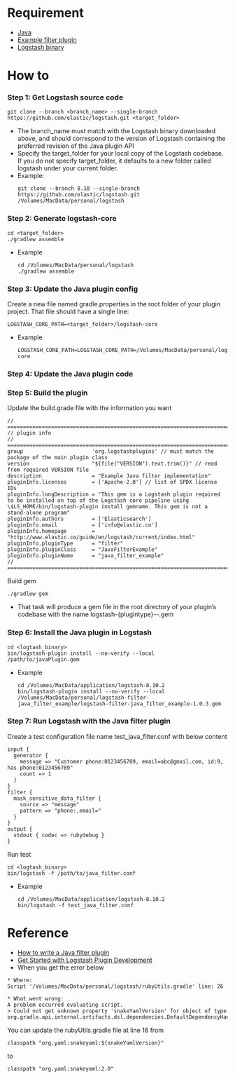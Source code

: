 # Requirement

- [Java](https://www.elastic.co/guide/en/logstash/current/getting-started-with-logstash.html)
- [Example filter plugin](https://github.com/logstash-plugins/logstash-filter-java_filter_example)
- [Logstash binary](https://www.elastic.co/downloads/logstash)

# How to

### Step 1: Get Logstash source code
```shell
git clone --branch <branch_name> --single-branch https://github.com/elastic/logstash.git <target_folder>
```
- The branch_name must match with the Logstash binary downloaded above, and should correspond to the version of 
Logstash containing the preferred revision of the Java plugin API
- Specify the target_folder for your local copy of the Logstash codebase. If you do not specify target_folder, 
it defaults to a new folder called logstash under your current folder.
- Example:
    ```shell
    git clone --branch 8.10 --single-branch https://github.com/elastic/logstash.git /Volumes/MacData/personal/logstash
    ```

### Step 2: Generate logstash-core
```shell
cd <target_folder>
./gradlew assemble
```
- Example
    ```shell
    cd /Volumes/MacData/personal/logstash
    ./gradlew assemble
    ```

### Step 3: Update the Java plugin config
Create a new file named gradle.properties in the root folder of your plugin project. That file should have a single 
line:
```
LOGSTASH_CORE_PATH=<target_folder>/logstash-core
```
- Example
    ```
    LOGSTASH_CORE_PATH=LOGSTASH_CORE_PATH=/Volumes/MacData/personal/logstash/logstash-core
    ```

### Step 4: Update the Java plugin code

### Step 5: Build the plugin
Update the build.grade file with the information you want
```
// ===========================================================================
// plugin info
// ===========================================================================
group                      'org.logstashplugins' // must match the package of the main plugin class
version                    "${file("VERSION").text.trim()}" // read from required VERSION file
description                = "Example Java filter implementation"
pluginInfo.licenses        = ['Apache-2.0'] // list of SPDX license IDs
pluginInfo.longDescription = "This gem is a Logstash plugin required to be installed on top of the Logstash core pipeline using \$LS_HOME/bin/logstash-plugin install gemname. This gem is not a stand-alone program"
pluginInfo.authors         = ['Elasticsearch']
pluginInfo.email           = ['info@elastic.co']
pluginInfo.homepage        = "http://www.elastic.co/guide/en/logstash/current/index.html"
pluginInfo.pluginType      = "filter"
pluginInfo.pluginClass     = "JavaFilterExample"
pluginInfo.pluginName      = "java_filter_example"
// ===========================================================================
```

Build gem
```shell
./gradlew gem
```
- That task will produce a gem file in the root directory of your plugin’s codebase with the name 
logstash-{plugintype}-<pluginName>-<version>.gem

### Step 6: Install the Java plugin in Logstash
```shell
cd <logtash_binary>
bin/logstash-plugin install --no-verify --local /path/to/javaPlugin.gem
```
- Example
    ```shell
    cd /Volumes/MacData/application/logstash-8.10.2
    bin/logstash-plugin install --no-verify --local /Volumes/MacData/personal/logstash-filter-java_filter_example/logstash-filter-java_filter_example-1.0.3.gem
    ```

### Step 7: Run Logstash with the Java filter plugin
Create a test configuration file name test_java_filter.conf with below content
```
input {
  generator { 
    message => "Customer phone:0123456789, email=abc@gmail.com, id:9, has phone:0123456789" 
    count => 1 
  }
}
filter {
  mask_sensitive_data_filter {
    source => "message"
    pattern => "phone:,email="
  }
}
output {
  stdout { codec => rubydebug }
}
```

Run test
```shell
cd <logtash_binary>
bin/logstash -f /path/to/java_filter.conf
```
- Example
    ```shell
    cd /Volumes/MacData/application/logstash-8.10.2
    bin/logstash -f test_java_filter.conf
    ```

# Reference
- [How to write a Java filter plugin](https://www.elastic.co/guide/en/logstash/current/java-filter-plugin.html)
- [Get Started with Logstash Plugin Development](https://www.youtube.com/watch?v=_gd5-PX5KeE)
- When you get the error below
```
* Where:
Script '/Volumes/MacData/personal/logstash/rubyUtils.gradle' line: 26

* What went wrong:
A problem occurred evaluating script.
> Could not get unknown property 'snakeYamlVersion' for object of type org.gradle.api.internal.artifacts.dsl.dependencies.DefaultDependencyHandler.
```
You can update the rubyUtils.gradle file at line 16 from
```
classpath "org.yaml:snakeyaml:${snakeYamlVersion}"
```
to
```
classpath "org.yaml:snakeyaml:2.0"
```